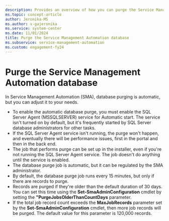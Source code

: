 ```yaml
---
description: Provides an overview of how you can purge the Service Management Automation database.
ms.topic: concept-article
author: Jeronika-MS
ms.author: v-gajeronika
ms.service: system-center
ms.date: 11/01/2024
title: Purge the Service Management Automation database
ms.subservice: service-management-automation
ms.custom: engagement-fy24
---
```


# Purge the Service Management Automation database

In Service Management Automation (SMA), database purging is automatic, but you can adjust it to your needs.

- To enable the automatic database purge, you must enable the SQL Server Agent (MSSQLSERVER) service for Automatic start. The service isn't turned on by default, but it's frequently started by SQL Server database administrators for other tasks.
- If the SQL Server Agent service isn't running, the purge won't happen, and eventually there will be performance issues, first in the portal and then in the back end.
- The job that performs purge can be set up in the installer, even if you're not running the SQL Server Agent service. The job doesn't do anything until the service is enabled.
- The database purge job is automatic, but it can be regulated by the SMA administrator.
- By default, the database purge job runs every 15 minutes, but only if there are records to purge.
- Records are purged if they're older than the default duration of 30 days. You can set this time using the **Set-SmaAdminConfiguration** cmdlet by setting the **"PurgeJobsOlderThanCountDays** parameter.
- If the total job record count exceeds the **MaxJobRecords** parameter set by the **Set-SmaAdminConfiguration** cmdlet, then more job records will be purged. The default value for this parameter is 120,000 records.
